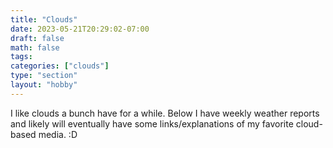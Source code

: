 ```yaml
---
title: "Clouds"
date: 2023-05-21T20:29:02-07:00
draft: false
math: false
tags: 
categories: ["clouds"]
type: "section"
layout: "hobby"
---
```


I like clouds a bunch have for a while. Below I have weekly weather reports and likely will eventually have some links/explanations of my favorite cloud-based media. :D 

